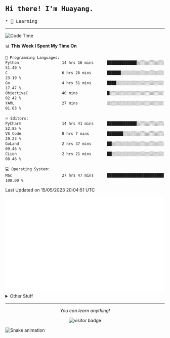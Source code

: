 <h2>
    <samp>Hi there! I'm Huayang.</samp>
</h2>
<p>
    <samp>
        * 🧐 Learning
    </samp>
</p>

<hr>

<!--START_SECTION:waka-->
![Code Time](http://img.shields.io/badge/Code%20Time-826%20hrs%2049%20mins-blue)

📊 **This Week I Spent My Time On** 

```text
💬 Programming Languages: 
Python                   14 hrs 16 mins      █████████████░░░░░░░░░░░░   51.40 % 
C                        6 hrs 26 mins       ██████░░░░░░░░░░░░░░░░░░░   23.19 % 
Go                       4 hrs 51 mins       ████░░░░░░░░░░░░░░░░░░░░░   17.47 % 
ObjectiveC               40 mins             █░░░░░░░░░░░░░░░░░░░░░░░░   02.42 % 
YAML                     27 mins             ░░░░░░░░░░░░░░░░░░░░░░░░░   01.63 % 

🔥 Editors: 
PyCharm                  14 hrs 41 mins      █████████████░░░░░░░░░░░░   52.85 % 
VS Code                  8 hrs 7 mins        ███████░░░░░░░░░░░░░░░░░░   29.23 % 
GoLand                   2 hrs 37 mins       ██░░░░░░░░░░░░░░░░░░░░░░░   09.46 % 
CLion                    2 hrs 21 mins       ██░░░░░░░░░░░░░░░░░░░░░░░   08.46 % 

💻 Operating System: 
Mac                      27 hrs 47 mins      █████████████████████████   100.00 % 
```


 Last Updated on 15/05/2023 20:04:51 UTC
<!--END_SECTION:waka-->

<picture>
    <img src="/github-metrics.svg" alt="github metrics" style='visibility:visible'>
</picture>

<details>
  <summary>Other Stuff</summary>
  <br />
<!--   
  <p align="left">
    <img height="180em" src="https://github-readme-streak-stats.herokuapp.com/?user=GuillaumeFalourd" />
    
  </p> -->

  * 🏆 Some GitHub statistical reports:
  
  <img width="100%" src="https://github-profile-trophy.vercel.app/?username=xmchxup&column=7">
  <p align="left">  
    <img height="180em" src="https://github-readme-stats.vercel.app/api?username=xmchxup&hide_border=true&show_icons=true&include_all_commits=true&bg_color=0,EC6C6C,FFD479,FFFC79,73FA79&theme=graywhite&locale=en" />
    <img height="180em" src="https://github-readme-stats.vercel.app/api/top-langs/?username=xmchxup&hide=css,scss,html&langs_count=8&hide_border=true&layout=compact&bg_color=0,73FA79,73FDFF,D783FF&theme=graywhite&locale=en" />
  </p>
  
  <img width="100%" src="https://github-profile-summary-cards.vercel.app/api/cards/profile-details?username=xmchxup&theme=github" />
 
</a>
</details>
<hr>
<p align="center">
    <i>You can learn anything!</i>
    <p align="center">
        <img src="https://visitor-badge.laobi.icu/badge?page_id=xmchxup" alt="visitor badge"/>       
    </p>
</p>

![Snake animation](https://github.com/XmchxUp/XmchxUp/blob/output/github-contribution-grid-snake.gif)


